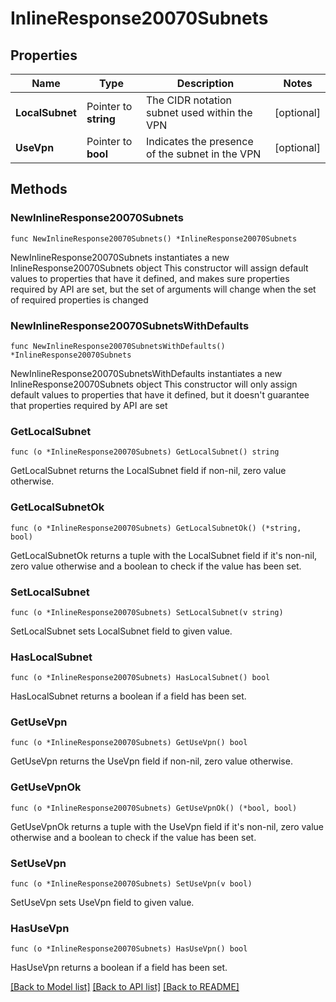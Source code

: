 # InlineResponse20070Subnets

## Properties

Name | Type | Description | Notes
------------ | ------------- | ------------- | -------------
**LocalSubnet** | Pointer to **string** | The CIDR notation subnet used within the VPN | [optional] 
**UseVpn** | Pointer to **bool** | Indicates the presence of the subnet in the VPN | [optional] 

## Methods

### NewInlineResponse20070Subnets

`func NewInlineResponse20070Subnets() *InlineResponse20070Subnets`

NewInlineResponse20070Subnets instantiates a new InlineResponse20070Subnets object
This constructor will assign default values to properties that have it defined,
and makes sure properties required by API are set, but the set of arguments
will change when the set of required properties is changed

### NewInlineResponse20070SubnetsWithDefaults

`func NewInlineResponse20070SubnetsWithDefaults() *InlineResponse20070Subnets`

NewInlineResponse20070SubnetsWithDefaults instantiates a new InlineResponse20070Subnets object
This constructor will only assign default values to properties that have it defined,
but it doesn't guarantee that properties required by API are set

### GetLocalSubnet

`func (o *InlineResponse20070Subnets) GetLocalSubnet() string`

GetLocalSubnet returns the LocalSubnet field if non-nil, zero value otherwise.

### GetLocalSubnetOk

`func (o *InlineResponse20070Subnets) GetLocalSubnetOk() (*string, bool)`

GetLocalSubnetOk returns a tuple with the LocalSubnet field if it's non-nil, zero value otherwise
and a boolean to check if the value has been set.

### SetLocalSubnet

`func (o *InlineResponse20070Subnets) SetLocalSubnet(v string)`

SetLocalSubnet sets LocalSubnet field to given value.

### HasLocalSubnet

`func (o *InlineResponse20070Subnets) HasLocalSubnet() bool`

HasLocalSubnet returns a boolean if a field has been set.

### GetUseVpn

`func (o *InlineResponse20070Subnets) GetUseVpn() bool`

GetUseVpn returns the UseVpn field if non-nil, zero value otherwise.

### GetUseVpnOk

`func (o *InlineResponse20070Subnets) GetUseVpnOk() (*bool, bool)`

GetUseVpnOk returns a tuple with the UseVpn field if it's non-nil, zero value otherwise
and a boolean to check if the value has been set.

### SetUseVpn

`func (o *InlineResponse20070Subnets) SetUseVpn(v bool)`

SetUseVpn sets UseVpn field to given value.

### HasUseVpn

`func (o *InlineResponse20070Subnets) HasUseVpn() bool`

HasUseVpn returns a boolean if a field has been set.


[[Back to Model list]](../README.md#documentation-for-models) [[Back to API list]](../README.md#documentation-for-api-endpoints) [[Back to README]](../README.md)


